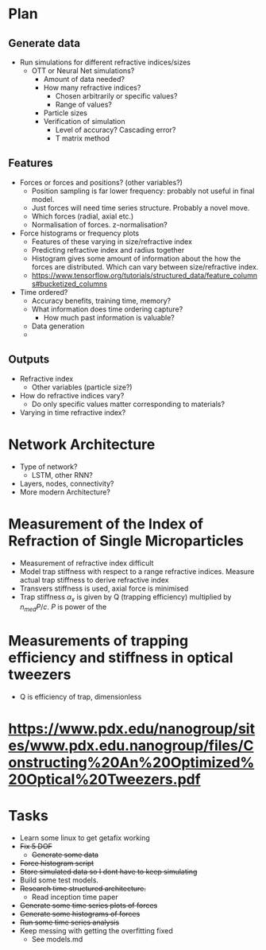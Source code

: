 # Plan 

## Generate data
- Run simulations for different refractive indices/sizes
    - OTT or Neural Net simulations?
      - Amount of data needed?
      - How many refractive indices?
        - Chosen arbitrarily or specific values?
        - Range of values?
      - Particle sizes
      - Verification of simulation
        - Level of accuracy? Cascading error?
        - T matrix method

## Features 
- Forces or forces and positions? (other variables?)
  - Position sampling is far lower frequency: probably not useful in final model.
  - Just forces will need time series structure.   Probably a novel move.
  - Which forces (radial, axial etc.)
  - Normalisation of forces. z-normalisation?
- Force histograms or frequency plots
  - Features of these varying in size/refractive index
  - Predicting refractive index and radius together 
  - Histogram gives some amount of information about the how the forces are distributed. Which can vary between size/refractive index.
  - https://www.tensorflow.org/tutorials/structured_data/feature_columns#bucketized_columns
- Time ordered?
  - Accuracy benefits, training time, memory?
  - What information does time ordering capture?
    - How much past information is valuable?
  - Data generation
  - 
## Outputs
- Refractive index
  - Other variables (particle size?)
- How do refractive indices vary?
  - Do only specific values matter corresponding to materials?
- Varying in time refractive index?


# Network Architecture 
- Type of network?
  - LSTM, other RNN?
- Layers, nodes, connectivity?
- More modern Architecture?


# Measurement of the Index of Refraction of Single Microparticles

- Measurement of refractive index difficult
- Model trap stiffness with respect to a range refractive indices. Measure actual trap stiffness to derive refractive index
- Transvers stiffness is used, axial force is minimised
- Trap stiffness $\alpha_x$ is given by Q (trapping efficiency) multiplied by $n_{med}P/c$. $P$ is power of the 
# Measurements of trapping efficiency and stiffness in optical tweezers

- Q is efficiency of trap, dimensionless

# https://www.pdx.edu/nanogroup/sites/www.pdx.edu.nanogroup/files/Constructing%20An%20Optimized%20Optical%20Tweezers.pdf

# Tasks
- Learn some linux to get getafix working
- <s>Fix 5 DOF </s>
  - <s>Generate some data</s>
- <s>Force histogram script</s>
- <s>Store simulated data so I dont have to keep simulating </s>
- Build some test models.
- <s> Research time structured architecture. </s>
  - Read inception time paper
- <s> Generate some time series plots of forces </s>
- <s> Generate some histograms of forces </s>
- <s> Run some time series analysis </s>
- Keep messing with getting the overfitting fixed
  - See models.md

